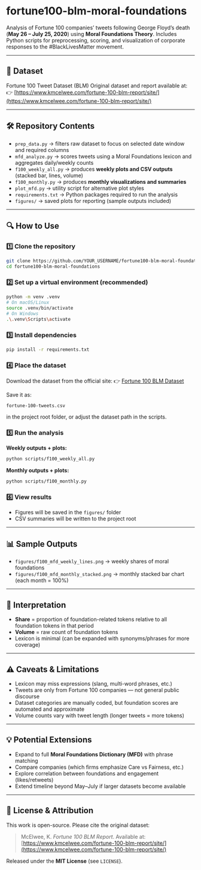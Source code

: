 # fortune100-blm-moral-foundations

Analysis of Fortune 100 companies’ tweets following George Floyd’s death (**May 26 – July 25, 2020**) using **Moral Foundations Theory**.
Includes Python scripts for preprocessing, scoring, and visualization of corporate responses to the #BlackLivesMatter movement.

---

## 📄 Dataset

Fortune 100 Tweet Dataset (BLM)
Original dataset and report available at:
👉 [https://www.kmcelwee.com/fortune-100-blm-report/site/](https://www.kmcelwee.com/fortune-100-blm-report/site/)

---

## 🛠 Repository Contents

* `prep_data.py` → filters raw dataset to focus on selected date window and required columns
* `mfd_analyze.py` → scores tweets using a Moral Foundations lexicon and aggregates daily/weekly counts
* `f100_weekly_all.py` → produces **weekly plots and CSV outputs** (stacked bar, lines, volume)
* `f100_monthly.py` → produces **monthly visualizations and summaries**
* `plot_mfd.py` → utility script for alternative plot styles
* `requirements.txt` → Python packages required to run the analysis
* `figures/` → saved plots for reporting (sample outputs included)

---

## 🔍 How to Use

### 1️⃣ Clone the repository

```bash
git clone https://github.com/YOUR_USERNAME/fortune100-blm-moral-foundations.git
cd fortune100-blm-moral-foundations
```

### 2️⃣ Set up a virtual environment (recommended)

```bash
python -m venv .venv
# On macOS/Linux
source .venv/bin/activate
# On Windows
.\.venv\Scripts\activate
```

### 3️⃣ Install dependencies

```bash
pip install -r requirements.txt
```

### 4️⃣ Place the dataset

Download the dataset from the official site:
👉 [Fortune 100 BLM Dataset](https://www.kmcelwee.com/fortune-100-blm-report/site/)

Save it as:

```
fortune-100-tweets.csv
```

in the project root folder, or adjust the dataset path in the scripts.

### 5️⃣ Run the analysis

**Weekly outputs + plots:**

```bash
python scripts/f100_weekly_all.py
```

**Monthly outputs + plots:**

```bash
python scripts/f100_monthly.py
```

### 6️⃣ View results

* Figures will be saved in the `figures/` folder
* CSV summaries will be written to the project root

---

## 📊 Sample Outputs

* `figures/f100_mfd_weekly_lines.png` → weekly shares of moral foundations
* `figures/f100_mfd_monthly_stacked.png` → monthly stacked bar chart (each month = 100%)

---

## 🧮 Interpretation

* **Share** = proportion of foundation-related tokens relative to all foundation tokens in that period
* **Volume** = raw count of foundation tokens
* Lexicon is minimal (can be expanded with synonyms/phrases for more coverage)

---

## ⚠️ Caveats & Limitations

* Lexicon may miss expressions (slang, multi-word phrases, etc.)
* Tweets are only from Fortune 100 companies — not general public discourse
* Dataset categories are manually coded, but foundation scores are automated and approximate
* Volume counts vary with tweet length (longer tweets = more tokens)

---

## 💡 Potential Extensions

* Expand to full **Moral Foundations Dictionary (MFD)** with phrase matching
* Compare companies (which firms emphasize Care vs Fairness, etc.)
* Explore correlation between foundations and engagement (likes/retweets)
* Extend timeline beyond May–July if larger datasets become available

---

## 🚀 License & Attribution

This work is open-source. Please cite the original dataset:

> McElwee, K. *Fortune 100 BLM Report*.
> Available at: [https://www.kmcelwee.com/fortune-100-blm-report/site/](https://www.kmcelwee.com/fortune-100-blm-report/site/)

Released under the **MIT License** (see `LICENSE`).
